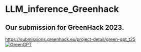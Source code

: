 # LLM_inference_Greenhack
## Our submission for GreenHack 2023.
https://submissions.greenhack.eu/project-detail/green-gpt_t25
[![GreenGPT](https://img.youtube.com/vi/mC6s2D3xzDs/0.jpg)](https://youtu.be/mC6s2D3xzDs?t=41)

